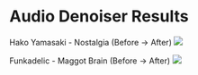 # Audio Denoiser Results

Hako Yamasaki - Nostalgia (Before -> After)
![](spectrogram_results/hako.png)


Funkadelic - Maggot Brain (Before -> After)
![](spectrogram_results/maggot.png)
